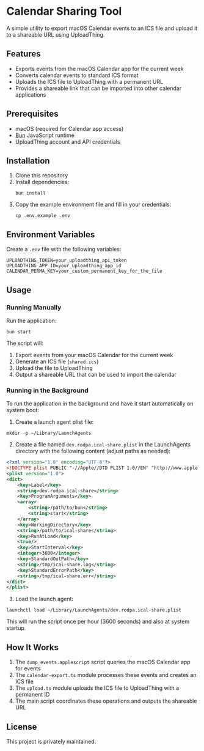 # Calendar Sharing Tool

A simple utility to export macOS Calendar events to an ICS file and upload it to a shareable URL using UploadThing.

## Features

- Exports events from the macOS Calendar app for the current week
- Converts calendar events to standard ICS format
- Uploads the ICS file to UploadThing with a permanent URL
- Provides a shareable link that can be imported into other calendar applications

## Prerequisites

- macOS (required for Calendar app access)
- [Bun](https://bun.sh/) JavaScript runtime
- UploadThing account and API credentials

## Installation

1. Clone this repository
2. Install dependencies:
   ```
   bun install
   ```
3. Copy the example environment file and fill in your credentials:
   ```
   cp .env.example .env
   ```

## Environment Variables

Create a `.env` file with the following variables:

```
UPLOADTHING_TOKEN=your_uploadthing_api_token
UPLOADTHING_APP_ID=your_uploadthing_app_id
CALENDAR_PERMA_KEY=your_custom_permanent_key_for_the_file
```

## Usage

### Running Manually

Run the application:

```
bun start
```

The script will:
1. Export events from your macOS Calendar for the current week
2. Generate an ICS file (`shared.ics`)
3. Upload the file to UploadThing
4. Output a shareable URL that can be used to import the calendar

### Running in the Background

To run the application in the background and have it start automatically on system boot:

1. Create a launch agent plist file:

```
mkdir -p ~/Library/LaunchAgents
```

2. Create a file named `dev.rodpa.ical-share.plist` in the LaunchAgents directory with the following content (adjust paths as needed):

```xml
<?xml version="1.0" encoding="UTF-8"?>
<!DOCTYPE plist PUBLIC "-//Apple//DTD PLIST 1.0//EN" "http://www.apple.com/DTDs/PropertyList-1.0.dtd">
<plist version="1.0">
<dict>
    <key>Label</key>
    <string>dev.rodpa.ical-share</string>
    <key>ProgramArguments</key>
    <array>
        <string>/path/to/bun</string>
        <string>start</string>
    </array>
    <key>WorkingDirectory</key>
    <string>/path/to/ical-share</string>
    <key>RunAtLoad</key>
    <true/>
    <key>StartInterval</key>
    <integer>3600</integer>
    <key>StandardOutPath</key>
    <string>/tmp/ical-share.log</string>
    <key>StandardErrorPath</key>
    <string>/tmp/ical-share.err</string>
</dict>
</plist>
```

3. Load the launch agent:

```
launchctl load ~/Library/LaunchAgents/dev.rodpa.ical-share.plist
```

This will run the script once per hour (3600 seconds) and also at system startup.

## How It Works

1. The `dump_events.applescript` script queries the macOS Calendar app for events
2. The `calendar-export.ts` module processes these events and creates an ICS file
3. The `upload.ts` module uploads the ICS file to UploadThing with a permanent ID
4. The main script coordinates these operations and outputs the shareable URL

## License

This project is privately maintained.